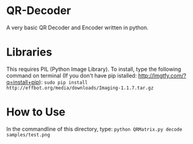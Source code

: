# QR-Decoder
A very basic QR Decoder and Encoder written in python. 

# Libraries
This requires PIL (Python Image Library). To install, type the following command on terminal (If you don't have pip istalled: http://lmgtfy.com/?q=install+pip):
```sudo pip install http://effbot.org/media/downloads/Imaging-1.1.7.tar.gz```

# How to Use
In the commandline of this directory, type: ```python QRMatrix.py decode samples/test.png```
